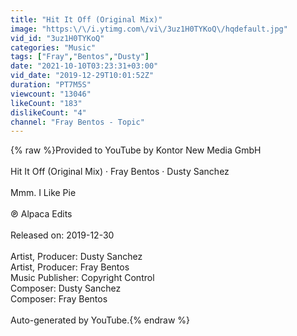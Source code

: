 ```yaml
---
title: "Hit It Off (Original Mix)"
image: "https:\/\/i.ytimg.com\/vi\/3uz1H0TYKoQ\/hqdefault.jpg"
vid_id: "3uz1H0TYKoQ"
categories: "Music"
tags: ["Fray","Bentos","Dusty"]
date: "2021-10-10T03:23:31+03:00"
vid_date: "2019-12-29T10:01:52Z"
duration: "PT7M5S"
viewcount: "13046"
likeCount: "183"
dislikeCount: "4"
channel: "Fray Bentos - Topic"
---
```

{% raw %}Provided to YouTube by Kontor New Media GmbH<br /><br />Hit It Off (Original Mix) · Fray Bentos · Dusty Sanchez<br /><br />Mmm. I Like Pie<br /><br />℗ Alpaca Edits<br /><br />Released on: 2019-12-30<br /><br />Artist, Producer: Dusty Sanchez<br />Artist, Producer: Fray Bentos<br />Music  Publisher: Copyright Control<br />Composer: Dusty Sanchez<br />Composer: Fray Bentos<br /><br />Auto-generated by YouTube.{% endraw %}
